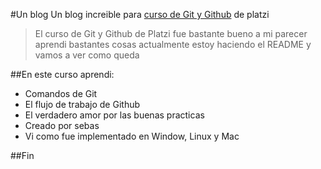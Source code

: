 #Un blog 
Un blog increible para [curso de Git y Github](https://platzi.com/clases/1557-git-github) de platzi
>El curso de Git y Github de Platzi fue bastante bueno a mi parecer aprendi bastantes cosas actualmente estoy haciendo el README y vamos a ver como queda

##En este curso aprendi:
* Comandos de Git
* El flujo de trabajo de Github
* El verdadero amor por las buenas practicas
* Creado por sebas
* Vi como fue implementado en Window, Linux y Mac

##Fin
